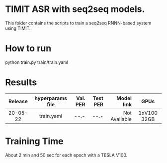 # TIMIT ASR with seq2seq models.
This folder contains the scripts to train a seq2seq RNNN-based system using TIMIT.


# How to run
python train.py train/train.yaml

# Results

| Release | hyperparams file | Val. PER | Test PER | Model link | GPUs |
|:-------------:|:---------------------------:| -----:| -----:| --------:| :-----------:|
| 20-05-22 | train.yaml |  --.- | --.- | Not Available | 1xV100 32GB |

# Training Time
About 2 min and 50 sec for each epoch with a  TESLA V100.

